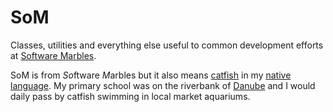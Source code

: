 SoM
===
Classes, utilities and everything else useful to common development efforts at [Software Marbles](http://softwaremarbles.com).

SoM is from *So*ftware *M*arbles but it also means [catfish](http://en.wikipedia.org/wiki/Catfish) in my [native language](http://sh.wikipedia.org/wiki/Barski_som). My primary school was on the riverbank of [Danube](http://en.wikipedia.org/wiki/Danube) and I would daily pass by catfish swimming in local market aquariums.
